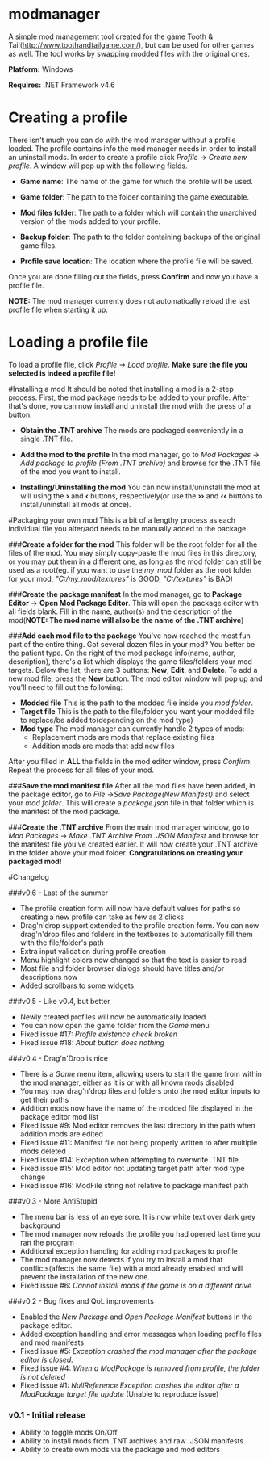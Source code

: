 # modmanager
A simple mod management tool created for the game Tooth & Tail(http://www.toothandtailgame.com/), but can be used for other games as well. The tool works by swapping modded files with the original ones.

__Platform:__ Windows

__Requires:__ .NET Framework v4.6

# Creating a profile
There isn't much you can do with the mod manager without a profile loaded. The profile contains info the mod manager needs in order to install an uninstall mods. In order to create a profile click *Profile* -> *Create new profile*. A window will pop up with the following fields.

+ __Game name__:
The name of the game for which the profile will be used.

+ __Game folder__:
The path to the folder containing the game executable.

+ __Mod files folder__:
The path to a folder which will contain the unarchived version of the mods added to your profile.

+ __Backup folder__:
The path to the folder containing backups of the original game files.

+ __Profile save location__:
The location where the profile file will be saved.

Once you are done filling out the fields, press **Confirm** and now you have a profile file.

__NOTE:__ The mod manager currenty does not automatically reload the last profile file when starting it up.


# Loading a profile file
To load a profile file, click *Profile* -> *Load profile*. __Make sure the file you selected is indeed a profile file!__

#Installing a mod
It should be noted that installing a mod is a 2-step process. First, the mod package needs to be added to your profile. After that's done, you can now install and uninstall the mod with the press of a button.

+ __Obtain the .TNT archive__
The mods are packaged conveniently in a single .TNT file.

+ __Add the mod to the profile__
In the mod manager, go to *Mod Packages* -> *Add package to profile (From .TNT archive)* and browse for the .TNT file of the mod you want to install.

+ __Installing/Uninstalling the mod__
You can now install/uninstall the mod at will using the **›** and **‹** buttons, respectively(or use the **››** and **‹‹** buttons to install/uninstall all mods at once).

#Packaging your own mod
This is a bit of a lengthy process as each individual file you alter/add needs to be manually added to the package.

###__Create a folder for the mod__ 
  This folder will be the root folder for all the files of the mod. You may simply copy-paste the mod files in this directory, or you may put them in a different one, as long as the mod folder can still be used as a root(eg. if you want to use the *my_mod* folder as the root folder for your mod,  *"C:/my_mod/textures"* is GOOD, *"C:/textures"* is BAD)

###__Create the package manifest__
  In the mod manager, go to **Package Editor** -> **Open Mod Package Editor**. This will open the package editor with all fields blank. Fill in the name, author(s) and the description of the mod(__NOTE: The mod name will also be the name of the .TNT archive__)
  
###__Add each mod file to the package__
  You've now reached the most fun part of the entire thing. Got several dozen files in your mod? You better be the patient type. On the right of the mod package info(name, author, description), there's a list which displays the game files/folders your mod targets. Below the list, there are 3 buttons: **New**, **Edit**, and **Delete**. To add a new mod file, press the **New** button. The mod editor window will pop up and you'll need to fill out the following:
  
  + __Modded file__ This is the path to the modded file inside you *mod folder*.
  + __Target file__ This is the path to the file/folder you want your modded file to replace/be added to(depending on the mod type)
  + __Mod type__ The mod manager can currently handle 2 types of mods:
    + Replacement mods are mods that replace existing files
    + Addition mods are mods that add new files
  
  After you filled in __ALL__ the fields in the mod editor window, press *Confirm*. Repeat the process for all files of your mod.

###__Save the mod manifest file__
  After all the mod files have been added, in the package editor, go to *File* ->*Save Package(New Manifest)* and select your *mod folder*. This will create a *package.json* file in that folder which is the manifest of the mod package.
  
###__Create the .TNT archive__
  From the main mod manager window, go to *Mod Packages* -> *Make .TNT Archive From .JSON Manifest* and browse for the manifest file you've created earlier. It will now create your .TNT archive in the folder above your mod folder. **Congratulations on creating your packaged mod!**

#Changelog

###v0.6 - Last of the summer
  + The profile creation form will now have default values for paths so creating a new profile can take as few as 2 clicks
  + Drag'n'drop support extended to the profile creation form. You can now drag'n'drop files and folders in the textboxes to automatically fill them with the file/folder's path
  + Extra input validation during profile creation
  + Menu highlight colors now changed so that the text is easier to read
  + Most file and folder browser dialogs should have titles and/or descriptions now
  + Added scrollbars to some widgets

###v0.5 - Like v0.4, but better
  + Newly created profiles will now be automatically loaded
  + You can now open the game folder from the *Game* menu
  + Fixed issue #17: *Profile existence check broken*
  + Fixed issue #18: *About button does nothing*

###v0.4 - Drag'n'Drop is nice
  + There is a *Game* menu item, allowing users to start the game from within the mod manager, either as it is or with all known mods disabled
  + You may now drag'n'drop files and folders onto the mod editor inputs to get their paths
  + Addition mods now have the name of the modded file displayed in the package editor mod list
  + Fixed issue #9: Mod editor removes the last directory in the path when addition mods are edited
  + Fixed issue #11: Manifest file not being properly written to after multiple mods deleted
  + Fixed issue #14: Exception when attempting to overwrite .TNT file.
  + Fixed issue #15: Mod editor not updating target path after mod type change
  + Fixed issue #16: ModFile string not relative to package manifest path 

###v0.3 - More AntiStupid
  + The menu bar is less of an eye sore. It is now white text over dark grey background
  + The mod manager now reloads the profile you had opened last time you ran the program
  + Additional exception handling for adding mod packages to profile
  + The mod manager now detects if you try to install a mod that conflicts(affects the same file) with a mod already enabled and will prevent the installation of the new one.
  + Fixed issue #6: *Cannot install mods if the game is on a different drive*

###v0.2 - Bug fixes and QoL improvements
  + Enabled the *New Package* and *Open Package Manifest* buttons in the package editor.
  + Added exception handling and error messages when loading profile files and mod manifests
  + Fixed issue #5: *Exception crashed the mod manager after the package editor is closed.*
  + Fixed issue #4: *When a ModPackage is removed from profile, the folder is not deleted*
  + Fixed issue #1: *NullReference Exception crashes the editor after a ModPackage target file update* (Unable to reproduce issue)
  
### v0.1 - Initial release
  + Ability to toggle mods On/Off
  + Ability to install mods from .TNT archives and raw .JSON manifests
  + Ability to create own mods via the package and mod editors
  
